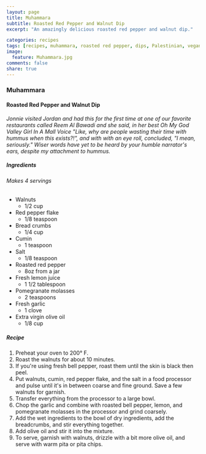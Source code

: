 ```yaml
---
layout: page
title: Muhammara
subtitle: Roasted Red Pepper and Walnut Dip
excerpt: "An amazingly delicious roasted red pepper and walnut dip."

categories: recipes
tags: [recipes, muhammara, roasted red pepper, dips, Palestinian, vegan, vegetarian]
image:
  feature: Muhammara.jpg
comments: false
share: true
---
```

### Muhammara
#### Roasted Red Pepper and Walnut Dip

*Jonnie visited Jordan and had this for the first time at one of our favorite restaurants called Reem Al Bawadi and she said, in her best Oh My God Valley Girl In A Mall Voice "Like, why are people wasting their time with hummus when this exists?!", and with with an eye roll, concluded, "I mean, seriously." Wiser words have yet to be heard by your humble narrator's ears, despite my attachment to hummus.*

##### Ingredients
###### Makes 4 servings

* Walnuts
    - 1/2 cup
* Red pepper flake
    - 1/8 teaspoon
* Bread crumbs
    - 1/4 cup
* Cumin
    - 1 teaspoon
* Salt
    - 1/8 teaspoon
* Roasted red pepper
    - 8oz from a jar
* Fresh lemon juice
    - 1 1/2 tablespoon
* Pomegranate molasses
    - 2 teaspoons
* Fresh garlic
    - 1 clove
* Extra virgin olive oil
    - 1/8 cup

##### Recipe
1. Preheat your oven to 200° F.
2. Roast the walnuts for about 10 minutes.
3. If you're using fresh bell pepper, roast them until the skin is black then peel.
4. Put walnuts, cumin, red pepper flake, and the salt in a food processor and pulse until it's in between coarse and fine ground. Save a few walnuts for garnish.
5. Transfer everything from the processor to a large bowl.
6. Chop the garlic and combine with roasted bell pepper, lemon, and pomegranate molasses in the processor and grind coarsely.
7. Add the wet ingredients to the bowl of dry ingredients, add the breadcrumbs, and stir everything together.
8. Add olive oil and stir it into the mixture.
9. To serve, garnish with walnuts, drizzle with a bit more olive oil, and serve with warm pita or pita chips.
